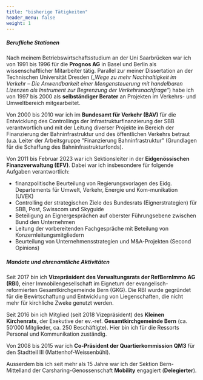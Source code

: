 ```yaml
---
title: "bisherige Tätigkeiten"
header_menu: false
weight: 1
---
```

##### Berufliche Stationen

Nach meinem Betriebswirtschaftsstudium an der Uni Saarbrücken war ich von 1991 bis 1996 für die **Prognos AG** in Basel und Berlin als wissenschaftlicher Mitarbeiter tätig. Parallel zur meiner Dissertation an der Technischen Universität Dresden (*„Wege zu mehr Nachhaltigkeit im Verkehr –
Die Anwendbarkeit einer Mengensteuerung mit handelbaren Lizenzen als Instrument zur Begrenzung der Verkehrsnachfrage“*) habe ich von 1997 bis 2000 als **selbständiger Berater** an Projekten im Verkehrs- und Umweltbereich mitgearbeitet. 

Von 2000 bis 2010 war ich im **Bundesamt für Verkehr (BAV)** für die Entwicklung des Controllings der Infrastrukturfinanzierung der SBB verantwortlich und mit der Leitung diverser Projekte im Bereich der Finanzierung der Bahninfrastruktur und des öffentlichen Verkehrs betraut (u.a. Leiter der Arbeitsgruppe "Finanzierung Bahninfrastruktur" (Grundlagen für die Schaffung des Bahninfrastrukturfonds). 

Von 2011 bis Februar 2023 war ich Sektionsleiter in der **Eidgenössischen Finanzverwaltung (EFV)**. Dabei war ich insbesondere für folgende Aufgaben verantwortlich:
*	finanzpolitische Beurteilung von Regierungsvorlagen des Eidg. Departements für Umwelt, Verkehr, Energie und Kom-munikation (UVEK)
*	Controlling der strategischen Ziele des Bundesrats (Eignerstrategien) für SBB, Post, Swisscom und Skyguide
*	Beteiligung an Eignergesprächen auf oberster Führungsebene zwischen Bund den Unternehmen 
*	Leitung der vorbereitenden Fachgespräche mit Beteilung von Konzernleitungsmitgliedern
*	Beurteilung von Unternehmensstrategien und M&A-Projekten (Second Opinions) 


##### Mandate und ehrenamtliche Aktivitäten

Seit 2017 bin ich **Vizepräsident des Verwaltungsrats der RefBernImmo AG (RBI)**, einer Immobilengesellschaft im Eignetum der evangelisch-reformierten Gesamtkirchgemeinde Bern (GKG). Die RBI wurde gegründet für die Bewirtschaftung und Entwicklung von Liegenschaften, die nicht mehr für kirchliche Zweke genutzt werden.

Seit 2016 bin ich Mitglied (seit 2018 Vizepräsident) des **Kleinen Kirchenrats**, der Exekutive der ev.-ref. **Gesamtkirchgemeinde Bern** (ca. 50‘000 Mitglieder, ca. 250 Beschäftigte). Hier bin ich für die Ressorts Personal und Kommunikation zuständig. 

Von 2008 bis 2015 war ich **Co-Präsident der Quartierkommission QM3** für den Stadtteil III (Mattenhof-Weissenbühl). 

Ausserdem bis ich seit mehr als 15 Jahre war ich der Sektion Bern-Mittelland der Carsharing-Genossenschaft **Mobility** engagiert (**Delegierter**).

